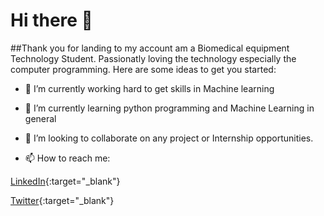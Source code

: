 # Hi there 👋

<!--
**hirwa-nshuti/hirwa-nshuti** is a ✨ _special_ ✨ repository because its `README.md` (this file) appears on your GitHub profile.-->
##Thank you for landing to my account am a Biomedical equipment Technology Student. Passionatly loving the technology especially the computer programming.
Here are some ideas to get you started:

- 🔭 I’m currently working hard to get skills in Machine learning
- 🌱 I’m currently learning python programming and Machine Learning in general
- 👯 I’m looking to collaborate on any project or Internship opportunities.


- 📫 How to reach me: 

[LinkedIn](https://www.linkedin.com/in/hirwa-nshuti-felix-b9980b19b/){:target="_blank"}  

[Twitter](https://twitter.com/__hirwa){:target="_blank"}
